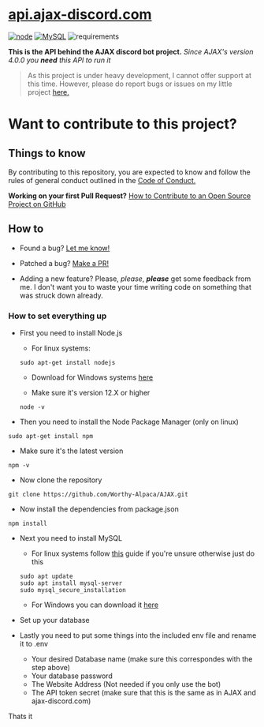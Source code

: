 # [api.ajax-discord.com](https://ajax-discord.com/)

[![node](https://img.shields.io/badge/Node.js-v.12.X-brightgreen)](https://nodejs.org)
[![MySQL](https://img.shields.io/badge/MySQL-v.8.0-9cf)](https://www.mysql.com/)
![requirements](https://img.shields.io/badge/requirements-up%20to%20date-brightgreen)

**This is the API behind the AJAX discord bot project.**
*Since AJAX's version 4.0.0 you **need** this API to run it*

> As this project is under heavy development, I cannot offer support at this time.  However, please do report bugs or issues on my little project [here.](https://github.com/Worthy-Alpaca/AJAX/issues)

# Want to contribute to this project?

## Things to know

By contributing to this repository, you are expected to know and follow the rules of general conduct outlined in the [Code of Conduct.](https://github.com/Worthy-Alpaca/api.ajax-discord.com/blob/master/CODE_OF_CONDUCT.md#contributor-covenant-code-of-conduct)

**Working on your first Pull Request?** [How to Contribute to an Open Source Project on GitHub](https://egghead.io/courses/how-to-contribute-to-an-open-source-project-on-github)

## How to

* Found a bug?
  [Let me know!]()

* Patched a bug?
  [Make a PR!](https://github.com/Worthy-Alpaca/api.ajax-discord.com/compare/)

* Adding a new feature?
  Please, *please*, ***please*** get some feedback from me. I don't want you to waste your time writing code on something that was struck down already.


### How to set everything up

* First you need to install Node.js

    - For linux systems: 
    ```
    sudo apt-get install nodejs
    ```
    - Download for Windows systems [here](https://nodejs.org/en/download/)

    - Make sure it's version 12.X or higher
    ```
    node -v
    ```

- Then you need to install the Node Package Manager (only on linux)
```
sudo apt-get install npm
```
  - Make sure it's the latest version
  ```
  npm -v
  ```

- Now clone the repository
```
git clone https://github.com/Worthy-Alpaca/AJAX.git
```

- Now install the dependencies from package.json
```
npm install
```

- Next you need to install MySQL 

    - For linux systems follow [this](https://www.digitalocean.com/community/tutorials/how-to-install-mysql-on-ubuntu-18-04) guide if you're unsure otherwise just do this
    ```
    sudo apt update
    sudo apt install mysql-server
    sudo mysql_secure_installation
    ```
    - For Windows you can download it [here](https://dev.mysql.com/downloads/windows/installer/8.0.html)

- Set up your database

- Lastly you need to put some things into the included env file and rename it to .env
    - Your desired Database name (make sure this correspondes with the step above)
    - Your database password
    - The Website Address (Not needed if you only use the bot)
    - The API token secret (make sure that this is the same as in AJAX and ajax-discord.com)

Thats it